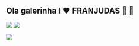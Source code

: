 ## Ola galerinha  I ♥️ FRANJUDAS 🦇 🖤



![](https://media1.tenor.com/m/yd1_f8m39u4AAAAC/clash-royale.gif)
                                                                                                                ![](https://media1.tenor.com/m/H2usiSMtEK0AAAAC/meme-pikachu-sad.gif)


![](https.://media1.tenor.com/m/H2usiSMtEK0AAAAC/meme-pikachu-sad.gif)
